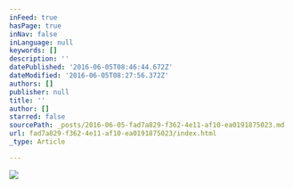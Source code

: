 ```yaml
---
inFeed: true
hasPage: true
inNav: false
inLanguage: null
keywords: []
description: ''
datePublished: '2016-06-05T08:46:44.672Z'
dateModified: '2016-06-05T08:27:56.372Z'
authors: []
publisher: null
title: ''
author: []
starred: false
sourcePath: _posts/2016-06-05-fad7a829-f362-4e11-af10-ea0191875023.md
url: fad7a829-f362-4e11-af10-ea0191875023/index.html
_type: Article

---
```

![](https://the-grid-user-content.s3-us-west-2.amazonaws.com/2e605a93-a956-4b3e-8c1c-0ff54eb2c0b6.jpg)